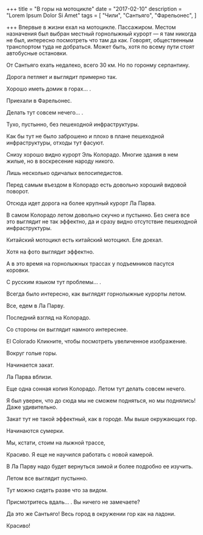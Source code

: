 +++
title = "В горы на мотоцикле"
date = "2017-02-10"
description = "Lorem Ipsum Dolor Si Amet"
tags = [
    "Чили",
    "Сантьяго",
    "Фарельонес",
]

+++
Впервые в жизни ехал на мотоцикле. Пассажиром. Местом назначения был выбран местный горнолыжный курорт — я там никогда не был, интересно посмотреть что там да как. Говорят, общественным транспортом туда не добраться. Может быть, хотя по всему пути стоят автобусные остановки.



От Сантьяго ехать недалеко, всего 30 км. Но по горонму серпантину.



Дорога петляет и выглядит примерно так.



Хорошо иметь домик в горах... .



Приехали в Фарельонес.



Делать тут совсем нечего... .



Тухо, пустынно, без пешеходной инфраструктуры.



Как бы тут не было заброшено и плохо в плане пешеходной инфраструктуры, отходы тут фасуют.



Снизу хорошо видно курорт Эль Колорадо. Многие здания в нем жилые, но в воскресение народу никого.



Лишь несколько одичалых велосипедистов.





Перед самым въездом в Колорадо есть довольно хороший видовой поворот.



Отсюда идет дорога на более крупный курорт Ла Парва.



В самом Колорадо летом довольно скучно и пустынно. Без снега все это выглядит не так эффектно, да и сразу видно отсутствие пешеходной инфраструктуры.



Китайский мотоцикл есть китайский мотоцикл. Еле доехал.



Хотя на фото выглядит эффектно.



А в это время на горнолыжных трассах у подъемников пасутся коровки.



С русским языком тут проблемы... .



Всегда было интересно, как выглядят горнолыжные курорты летом.



Все, едем в Ла Парву.



Последний взгляд на Колорадо.



Со стороны он выглядит намного интереснее.

El Colorado
Кликните, чтобы посмотреть увеличенное изображение.

Вокруг голые горы.



Начинается закат.



Ла Парва вблизи.



Еще одна сонная копия Колорадо. Летом тут делать совсем нечего.



Я был уверен, что до сюда мы не сможем подняться, но мы поднялись! Даже удивительно.



Закат тут не такой эффектный, как в городе. Мы выше окружающих гор.



Начинаются сумерки.



Мы, кстати, стоим на лыжной трассе,



Красиво. Я еще не научился работать с новой камерой.



В Ла Парву надо будет вернуться зимой и более подробно ее изучить.





Летом все выглядит пустынно.







Тут можно сидеть разве что за видом.





Присмотритесь вдаль... . Вы ничего не замечаете?



Да это же Сантьяго! Весь город в окружении гор как на ладони.



Красиво!
